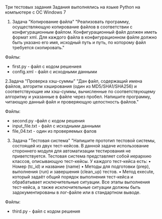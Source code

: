 Три тестовых задания
Задания выполнялись на языке Python на компьютере с ОС Windows 7

1. Задача "Копирование файла"
"Реализовать программу, осуществляющую копирование файлов в соответствии с конфигурационным файлом.
Конфигурационный файл должен иметь формат xml. Для каждого файла в конфигурационном файле должно быть указано его имя,
исходный путь и путь, по которому файл требуется скопировать."

Файлы:
- first.py - файл с кодом решениея
- config.xml - файл с исходными данными

2.Задача "Проверка хэш-суммы"
"Дан файл, содержащий имена файлов, алгоритм хэширования (один из MD5/SHA1/SHA256) и соответствующие им хэш-суммы, 
вычисленные по соответствующему алгоритму и указанные в файле через пробел. Напишите программу, читающую данный файл
и проверяющую целостность файлов."

Файлы:
- second.py -файл с кодом решения
- input_file.txt - файл с исходными данными
- file_04.txt - один из проверяемых фалов

3. Задача "Тестовая система"
"Напишите прототип тестовой системы, состоящей из двух тест-кейсов. В данной задаче использование стороннего модуля 
для автоматизации тестирования не приветствуется.
Тестовая система представляет собой иерархию классов, описывающую тест-кейсы. 
У каждого тест-кейса есть:
•	Номер (tc_id) и название (name)
•	Методы для подготовки (prep), выполнения (run) и завершения (clean_up) тестов. 
•	Метод execute, который задаёт общий порядок выполнения тест-кейса и обрабатывает исключительные ситуации. 
Все этапы выполнения тест-кейса, а также исключительные ситуации должны быть задокументированы в лог-файле или в стандартном выводе.

Файлы:
- third.py - файл с кодом решения
